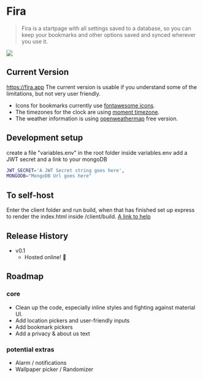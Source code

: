 # Fira
> Fira is a startpage with all settings saved to a database, so you can keep your bookmarks and other options saved and synced wherever you use it.



![](https://i.imgur.com/1x8K8mu.jpg)


## Current Version
https://fira.app
The current version is usable if you understand some of the limitations, but not very user friendly.

* Icons for bookmarks currently use [fontawesome icons](https://fontawesome.com/icons?d=gallery).
* The timezones for the clock are using [moment timezone](https://momentjs.com/timezone/).
* The weather information is using [openweathermap](https://www.openweathermap.org/) free version.
 



## Development setup
create a file "variables.env" in the root folder
inside variables.env add a JWT secret and a link to your mongoDB
```sh
JWT_SECRET='A JWT Secret string goes here',
MONGODB="MongoDB Url goes here"
```

## To self-host
Enter the client folder and run build, when that has finished set up express to render the index.html inside /client/build.
[ A link to help](https://daveceddia.com/deploy-react-express-app-heroku/) 


## Release History

* v0.1
    * Hosted online! 🎉
## Roadmap

### core
* Clean up the code, especially inline styles and fighting against material UI.
* Add location pickers and user-friendly inputs
* Add bookmark pickers
* Add a privacy & about us text
### potential extras
* Alarm / notifications
* Wallpaper picker / Randomizer 
